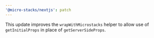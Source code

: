 ```yaml
---
'@micro-stacks/nextjs': patch
---
```


This update improves the `wrapWithMicrostacks` helper to allow use of `getInitialProps` in place of `getServerSideProps`.
